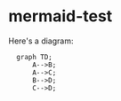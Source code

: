 # mermaid-test

Here's a diagram:

```mermaid
  graph TD;
      A-->B;
      A-->C;
      B-->D;
      C-->D;
```

